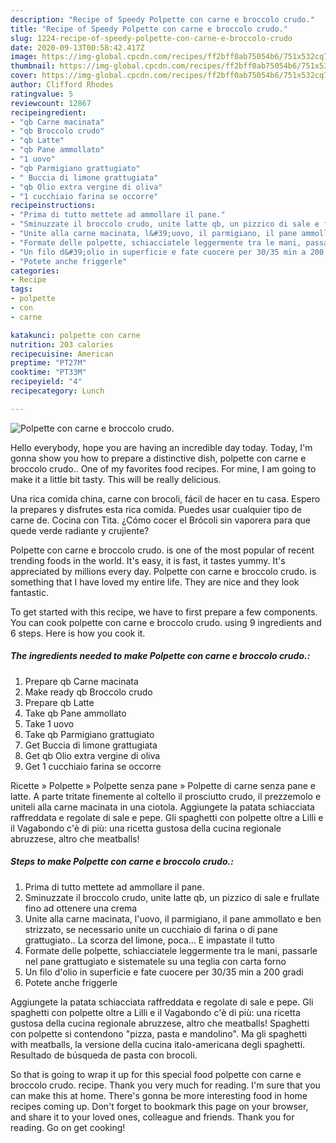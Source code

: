 ```yaml
---
description: "Recipe of Speedy Polpette con carne e broccolo crudo."
title: "Recipe of Speedy Polpette con carne e broccolo crudo."
slug: 1224-recipe-of-speedy-polpette-con-carne-e-broccolo-crudo
date: 2020-09-13T00:58:42.417Z
image: https://img-global.cpcdn.com/recipes/ff2bff0ab75054b6/751x532cq70/polpette-con-carne-e-broccolo-crudo-recipe-main-photo.jpg
thumbnail: https://img-global.cpcdn.com/recipes/ff2bff0ab75054b6/751x532cq70/polpette-con-carne-e-broccolo-crudo-recipe-main-photo.jpg
cover: https://img-global.cpcdn.com/recipes/ff2bff0ab75054b6/751x532cq70/polpette-con-carne-e-broccolo-crudo-recipe-main-photo.jpg
author: Clifford Rhodes
ratingvalue: 5
reviewcount: 12867
recipeingredient:
- "qb Carne macinata"
- "qb Broccolo crudo"
- "qb Latte"
- "qb Pane ammollato"
- "1 uovo"
- "qb Parmigiano grattugiato"
- " Buccia di limone grattugiata"
- "qb Olio extra vergine di oliva"
- "1 cucchiaio farina se occorre"
recipeinstructions:
- "Prima di tutto mettete ad ammollare il pane."
- "Sminuzzate il broccolo crudo, unite latte qb, un pizzico di sale e frullate fino ad ottenere una crema"
- "Unite alla carne macinata, l&#39;uovo, il parmigiano, il pane ammollato e ben strizzato, se necessario unite un cucchiaio di farina o di pane grattugiato.. La scorza del limone, poca... E impastate il tutto"
- "Formate delle polpette, schiacciatele leggermente tra le mani, passarle nel pane grattugiato e sistematele su una teglia con carta forno"
- "Un filo d&#39;olio in superficie e fate cuocere per 30/35 min a 200 gradi"
- "Potete anche friggerle"
categories:
- Recipe
tags:
- polpette
- con
- carne

katakunci: polpette con carne 
nutrition: 203 calories
recipecuisine: American
preptime: "PT27M"
cooktime: "PT33M"
recipeyield: "4"
recipecategory: Lunch

---
```



![Polpette con carne e broccolo crudo.](https://img-global.cpcdn.com/recipes/ff2bff0ab75054b6/751x532cq70/polpette-con-carne-e-broccolo-crudo-recipe-main-photo.jpg)

Hello everybody, hope you are having an incredible day today. Today, I'm gonna show you how to prepare a distinctive dish, polpette con carne e broccolo crudo.. One of my favorites food recipes. For mine, I am going to make it a little bit tasty. This will be really delicious.

Una rica comida china, carne con brocoli, fácil de hacer en tu casa. Espero la prepares y disfrutes esta rica comida. Puedes usar cualquier tipo de carne de. Cocina con Tita. ¿Cómo cocer el Brócoli sin vaporera para que quede verde radiante y crujiente?

Polpette con carne e broccolo crudo. is one of the most popular of recent trending foods in the world. It's easy, it is fast, it tastes yummy. It's appreciated by millions every day. Polpette con carne e broccolo crudo. is something that I have loved my entire life. They are nice and they look fantastic.


To get started with this recipe, we have to first prepare a few components. You can cook polpette con carne e broccolo crudo. using 9 ingredients and 6 steps. Here is how you cook it.

<!--inarticleads1-->

##### The ingredients needed to make Polpette con carne e broccolo crudo.:

1. Prepare qb Carne macinata
1. Make ready qb Broccolo crudo
1. Prepare qb Latte
1. Take qb Pane ammollato
1. Take 1 uovo
1. Take qb Parmigiano grattugiato
1. Get  Buccia di limone grattugiata
1. Get qb Olio extra vergine di oliva
1. Get 1 cucchiaio farina se occorre


Ricette » Polpette » Polpette senza pane » Polpette di carne senza pane e latte. A parte tritate finemente al coltello il prosciutto crudo, il prezzemolo e uniteli alla carne macinata in una ciotola. Aggiungete la patata schiacciata raffreddata e regolate di sale e pepe. Gli spaghetti con polpette oltre a Lilli e il Vagabondo c&#39;è di più: una ricetta gustosa della cucina regionale abruzzese, altro che meatballs! 

<!--inarticleads2-->

##### Steps to make Polpette con carne e broccolo crudo.:

1. Prima di tutto mettete ad ammollare il pane.
1. Sminuzzate il broccolo crudo, unite latte qb, un pizzico di sale e frullate fino ad ottenere una crema
1. Unite alla carne macinata, l&#39;uovo, il parmigiano, il pane ammollato e ben strizzato, se necessario unite un cucchiaio di farina o di pane grattugiato.. La scorza del limone, poca... E impastate il tutto
1. Formate delle polpette, schiacciatele leggermente tra le mani, passarle nel pane grattugiato e sistematele su una teglia con carta forno
1. Un filo d&#39;olio in superficie e fate cuocere per 30/35 min a 200 gradi
1. Potete anche friggerle


Aggiungete la patata schiacciata raffreddata e regolate di sale e pepe. Gli spaghetti con polpette oltre a Lilli e il Vagabondo c&#39;è di più: una ricetta gustosa della cucina regionale abruzzese, altro che meatballs! Spaghetti con polpette si contendono &#34;pizza, pasta e mandolino&#34;. Ma gli spaghetti with meatballs, la versione della cucina italo-americana degli spaghetti. Resultado de búsqueda de pasta con brocoli. 

So that is going to wrap it up for this special food polpette con carne e broccolo crudo. recipe. Thank you very much for reading. I'm sure that you can make this at home. There's gonna be more interesting food in home recipes coming up. Don't forget to bookmark this page on your browser, and share it to your loved ones, colleague and friends. Thank you for reading. Go on get cooking!
